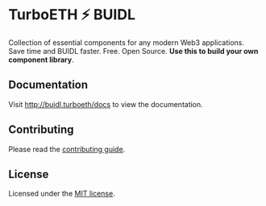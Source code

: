 # TurboETH ⚡️ BUIDL

Collection of essential components for any modern Web3 applications. Save time and BUIDL faster. Free. Open Source. **Use this to build your own component library**.

## Documentation

Visit http://buidl.turboeth/docs to view the documentation.

## Contributing

Please read the [contributing guide](/CONTRIBUTING.md).

## License

Licensed under the [MIT license](https://github.com/shadcn/ui/blob/main/LICENSE.md).
